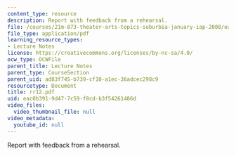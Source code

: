 ```yaml
---
content_type: resource
description: Report with feedback from a rehearsal.
file: /courses/21m-873-theater-arts-topics-suburbia-january-iap-2008/eac0b3919d477c59f8cdb3f54261486d_rr12.pdf
file_type: application/pdf
learning_resource_types:
- Lecture Notes
license: https://creativecommons.org/licenses/by-nc-sa/4.0/
ocw_type: OCWFile
parent_title: Lecture Notes
parent_type: CourseSection
parent_uid: ad83f745-b739-cf10-a1ec-36adcec298c9
resourcetype: Document
title: rr12.pdf
uid: eac0b391-9d47-7c59-f8cd-b3f54261486d
video_files:
  video_thumbnail_file: null
video_metadata:
  youtube_id: null
---
```

Report with feedback from a rehearsal.